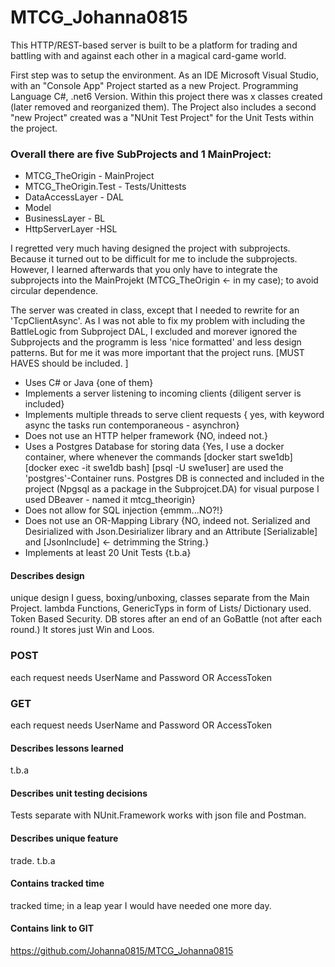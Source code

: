 # MTCG_Johanna0815
This HTTP/REST-based server is built to be a platform for trading and battling with and against each other in a magical card-game world.

First step was to setup the environment. As an IDE Microsoft Visual Studio, with an "Console App" Project started as a new Project. Programming Language C#, .net6 Version. Within this project there was x classes created (later removed and reorganized them). The Project also includes a second "new Project" created was a "NUnit Test Project" for the Unit Tests within the project. 

### Overall there are five SubProjects and 1 MainProject:

- MTCG_TheOrigin - MainProject
- MTCG_TheOrigin.Test - Tests/Unittests
- DataAccessLayer - DAL
- Model
- BusinessLayer - BL
- HttpServerLayer -HSL

I regretted very much having designed the project with subprojects. Because it turned out to be difficult for me to include the subprojects. However, I learned afterwards that you only have to integrate the subprojects into the MainProjekt (MTCG_TheOrigin <- in my case); to avoid circular dependence.

The server was created in class, except that I needed to rewrite for an 'TcpClientAsync'. As I was not able to fix my problem with including the BattleLogic from Subproject DAL, I excluded and morever ignored the Subprojects and the programm is less 'nice formatted' and less design patterns. 
But for me it was more important that the project runs. [MUST HAVES should be included. ]
- Uses C# or Java {one of them}
- Implements a server listening to incoming clients {diligent server is included}
- Implements multiple threads to serve client requests { yes, with keyword async the tasks run contemporaneous - asynchron}
- Does not use an HTTP helper framework {NO, indeed not.}
- Uses a Postgres Database for storing data {Yes, I use a docker container, where whenever the commands [docker start swe1db] [docker exec -it swe1db bash] [psql -U swe1user] are used the 'postgres'-Container runs. Postgres DB is connected and included in the project (Npgsql as a package in the Subprojcet.DA) for visual purpose I used DBeaver - named it mtcg_theorigin}
- Does not allow for SQL injection {emmm...NO?!}
- Does not use an OR-Mapping Library {NO, indeed not. Serialized and Desirialized with Json.Desirializer library and an Attribute [Serializable] and [JsonInclude] <- detrimming the String.}
- Implements at least 20 Unit Tests {t.b.a}


#### Describes design
unique design I guess, boxing/unboxing, classes separate from the Main Project. lambda Functions, GenericTyps in form of Lists/ Dictionary used. 
Token Based Security. DB stores after an end of an GoBattle (not after each round.) It stores just Win and Loos. 
### POST
each request needs UserName and Password OR AccessToken
### GET
each request needs UserName and Password OR AccessToken
#### Describes lessons learned
t.b.a

#### Describes unit testing decisions
Tests separate with NUnit.Framework
works with json file and Postman. 

#### Describes unique feature
trade. t.b.a

#### Contains tracked time
tracked time; in a leap year I would have needed one more day. 

#### Contains link to GIT
https://github.com/Johanna0815/MTCG_Johanna0815



